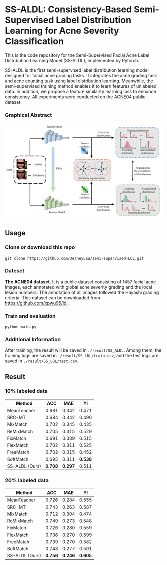 # SS-ALDL: Consistency-Based Semi-Supervised Label Distribution Learning for Acne Severity Classification
This is the code repository for the Semi-Supervised Facial Acne Label Distribution Learning Model (SS-ALDL), implemented by Pytorch. 

SS-ALDL is the first semi-supervised label distribution learning model designed for facial acne grading tasks. It integrates the acne grading task and acne counting task using label distribution learning. Meanwhile, the semi-supervised training method enables it to learn features of unlabeled data. In addition, we propose a feature similarity learning loss to enhance consistency. All experiments were conducted on the ACNE04 public dataset.

### Graphical Abstract
<div align="center" >
  <img src="https://github.com/JeaneyLau/semi-supervised-LDL/blob/main/image/Abstract.jpg">
</div>

## Usage

### Clone or download this repo
```
git clone https://github.com/JeaneyLau/semi-supervised-LDL.git
```
### Dateset

**The ACNE04 dataset**. It is a public dataset consisting of 1457 facial acne images, each annotated with global acne severity grading and the local lesion numbers. The annotation of all images followed the Hayashi grading criteria. This dataset can be downloaded from https://github.com/xpwu95/ldl.

### Train and evaluation
```
python main.py
```
### Additional Information
After training, the result will be saved in `./result/SS_ALDL`. Among them, the training logs are saved in `./result/SS_LDL/train.csv`, and the test logs are saved in `./result/SS_LDL/test.csv`.

## Result

### 10% labeled data 

| Method | ACC| MAE | YI |
| ---- | -------| ----- |----|
| MeanTeacher|  0.681 | 0.342| 0.471 |
| SRC-MT|  0.684 | 0.342 | 0.490|
| MixMatch|  0.702 | 0.345|0.435 |
| ReMixMatch|  0.705 |0.315|0.529 |
| FixMatch|  0.691|0.339| 0.515|
| FlexMatch|  0.702 |0.311| 0.525|
| FreeMatch|  0.702 |0.315| 0.452|
| SoftMatch|  0.695 |0.311| **0.538** |
| SS-ALDL (Ours)|  **0.708** |**0.297**| 0.511|

### 20% labeled data 

| Method | ACC| MAE | YI |
| ---- | -------| ----- |----|
| MeanTeacher|  0.726 | 0.284| 0.555 |
| SRC-MT|  0.743 | 0.263 | 0.587|
| MixMatch|  0.712 | 0.304|0.474 |
| ReMixMatch|  0.749 |0.273|0.548 |
| FixMatch|  0.726|0.280| 0.559|
| FlexMatch|  0.736 |0.270| 0.599|
| FreeMatch|  0.739 |0.270| 0.582|
| SoftMatch|  0.743 |0.277| 0.591 |
| SS-ALDL (Ours)|  **0.756** |**0.246**| **0.605**|
